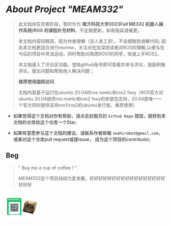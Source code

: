 # *About Project "MEAM332"*

>  此文档尚在完善阶段，暂时作为 **南方科技大学2023Fall ME332 机器人操作系统/ROS 的课程补充材料**，不定期更新，如有拖延请催更。
>
> 
> 本文档内容较精简，因为作者很懒（没人发工资），不会细致到讲解代码; 因此本文档更适合进行revirew，关注点在加深阅读者对ROS的理解,以便与在今后的项目中灵活运动，同时帮助对熟悉ROS1的同学，快速上手ROS2。
>
>  
>
>  本文档接入了评论区功能，登陆github账号即可查看并参与评论，鼓励积极评论，提出问题和帮助他人解决问题；
>
>  
>
>  **推荐使用国网访问**
>
>  
>
>  文档内容基于运行在ubuntu 20.04的ros noetic和ros2 foxy（ROS官方对ubuntu 20.04提供ros noetic和ros2 foxy的安装包支持，20.04是唯一一个官方同时提供支持ros1/ros2的ubuntu发行版，推荐使用）



- 如果觉得这个文档对你有帮助，请点击封面页的 `Github Repo` 按钮，跳转到本文档的仓库给这个仓库一个Star;


- 如果有意愿参与这个文档的建设，请联系作者邮箱 `seahirobot@gmail.com`，或者对这个仓库pull request或提issue， 成为这个项目的contributor; 







## Beg

> " Buy me a cup of coffee ! " 
> 
> *MEAM332*这个项目纯纯为爱发癫，好好好好好好好好好好好好好好好好好好好好

<img src="_media/beg.jpg" style="zoom: 10%;" />
